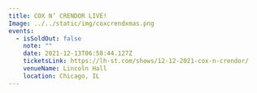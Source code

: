 ```yaml
---
title: COX N’ CRENDOR LIVE!
Image: ../../static/img/coxcrendxmas.png
events:
  - isSoldOut: false
    note: ""
    date: 2021-12-13T06:58:44.127Z
    ticketsLink: https://lh-st.com/shows/12-12-2021-cox-n-crendor/
    venueName: Lincoln Hall
    location: Chicago, IL
---
```

